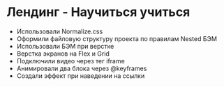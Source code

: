 
<h1>Лендинг - Научиться учиться</h1>


 <ul>
<li> Использовали Normalize.css </li>
<li> Оформили файловую структуру проекта по правилам Nested БЭМ</li>
<li> Использовали БЭМ при верстке</li>
<li> Верстка экранов на Flex и Grid</li>
<li> Подключили видео через тег iframe</li>
<li> Анимировали два блока через @keyframes</li>
<li> Создали эффект при наведении на ссылки</li>
  </ul>

